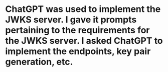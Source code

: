 # ChatGPT was used to implement the JWKS server. I gave it prompts pertaining to the requirements for the JWKS server. I asked ChatGPT to implement the endpoints, key pair generation, etc.
